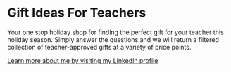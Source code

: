 # Gift Ideas For Teachers

Your one stop holiday shop for finding the perfect gift for your teacher this holiday season.
Simply answer the questions and we will return a filtered collection of teacher-approved gifts at a variety of price points.

<a href="https://www.linkedin.com/in/jessica-l-horton-b3036563/">Learn more about me by visiting my LinkedIn profile</a>
